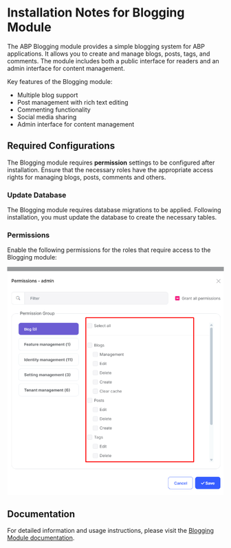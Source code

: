 # Installation Notes for Blogging Module

The ABP Blogging module provides a simple blogging system for ABP applications. It allows you to create and manage blogs, posts, tags, and comments. The module includes both a public interface for readers and an admin interface for content management.

Key features of the Blogging module:
- Multiple blog support
- Post management with rich text editing
- Commenting functionality
- Social media sharing
- Admin interface for content management

## Required Configurations

The Blogging module requires **permission** settings to be configured after installation. Ensure that the necessary roles have the appropriate access rights for managing blogs, posts, comments and others.

### Update Database

The Blogging module requires database migrations to be applied. Following installation, you must update the database to create the necessary tables.

### Permissions

Enable the following permissions for the roles that require access to the Blogging module:

![Blogging Permissions](blogging-permissions.png)

## Documentation

For detailed information and usage instructions, please visit the [Blogging Module documentation](https://abp.io/docs/latest/Modules/Cms-Kit/Blogging). 